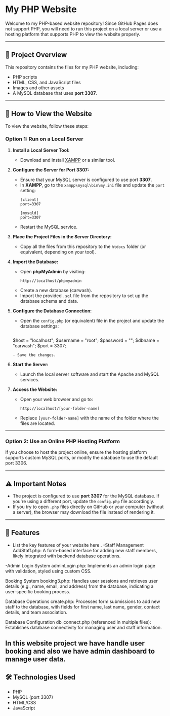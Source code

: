 # My PHP Website

Welcome to my PHP-based website repository! Since GitHub Pages does not support PHP, you will need to run this project on a local server or use a hosting platform that supports PHP to view the website properly.

---

## 📂 Project Overview
This repository contains the files for my PHP website, including:
- PHP scripts
- HTML, CSS, and JavaScript files
- Images and other assets
- A MySQL database that uses **port 3307**.

---

## 🚀 How to View the Website
To view the website, follow these steps:

### Option 1: Run on a Local Server
1. **Install a Local Server Tool:**
   - Download and install [XAMPP](https://www.apachefriends.org/) or a similar tool.

2. **Configure the Server for Port 3307:**
   - Ensure that your MySQL server is configured to use port **3307**.
   - In **XAMPP**, go to the `xampp\mysql\bin\my.ini` file and update the `port` setting:
     ```
     [client]
     port=3307

     [mysqld]
     port=3307
     ```
   - Restart the MySQL service.

3. **Place the Project Files in the Server Directory:**
   - Copy all the files from this repository to the `htdocs` folder (or equivalent, depending on your tool).

4. **Import the Database:**
   - Open **phpMyAdmin** by visiting:
     ```
     http://localhost/phpmyadmin
     ```
   - Create a new database (carwash).
   - Import the provided `.sql` file from the repository to set up the database schema and data.

5. **Configure the Database Connection:**
   - Open the `config.php` (or equivalent) file in the project and update the database settings:
     ```php
    $host = "localhost";
    $username = "root";
    $password = ""; 
    $dbname = "carwash";
    $port = 3307;
     ```
   - Save the changes.

6. **Start the Server:**
   - Launch the local server software and start the Apache and MySQL services.

7. **Access the Website:**
   - Open your web browser and go to:
     ```
     http://localhost/[your-folder-name]
     ```
   - Replace `[your-folder-name]` with the name of the folder where the files are located.

---

### Option 2: Use an Online PHP Hosting Platform
If you choose to host the project online, ensure the hosting platform supports custom MySQL ports, or modify the database to use the default port 3306.

---

## ⚠️ Important Notes
- The project is configured to use **port 3307** for the MySQL database. If you're using a different port, update the `config.php` file accordingly.
- If you try to open `.php` files directly on GitHub or your computer (without a server), the browser may download the file instead of rendering it.

---

## 🌟 Features
- List the key features of your website here .
-Staff Management
AddStaff.php: A form-based interface for adding new staff members, likely integrated with backend database operations.

-Admin Login System
adminLogin.php: Implements an admin login page with validation, styled using custom CSS.

Booking System
booking3.php: Handles user sessions and retrieves user details (e.g., name, email, and address) from the database, indicating a user-specific booking process.

Database Operations
create.php: Processes form submissions to add new staff to the database, with fields for first name, last name, gender, contact details, and team association.

Database Configuration
db_connect.php (referenced in multiple files): Establishes database connectivity for managing user and staff information.

In this website project we have handle user booking and also we have admin dashboard to manage user data.
---

## 🛠 Technologies Used
- PHP
- MySQL (port 3307)
- HTML/CSS
- JavaScript




